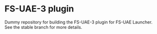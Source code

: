 # FS-UAE-3 plugin

Dummy repository for building the FS-UAE-3 plugin for FS-UAE Launcher.
See the stable branch for more details.
